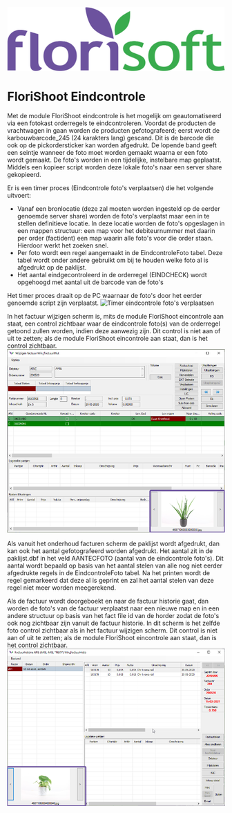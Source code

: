 <img src="../../fslogo.png"/>

# FloriShoot Eindcontrole

Met de module FloriShoot eindcontrole is het mogelijk om geautomatiseerd via een fotokast orderregels te eindcontroleren. Voordat de producten de vrachtwagen in gaan worden de producten gefotografeerd; eerst wordt de karbouwbarcode_245 (24 karakters lang) gescand. Dit is de barcode die ook op de pickordersticker kan worden afgedrukt. De lopende band geeft een seintje wanneer de foto moet worden gemaakt waarna er een foto wordt gemaakt. De foto's worden in een tijdelijke, instelbare map geplaatst. Middels een kopieer script worden deze lokale foto's naar een server share gekopieerd.

Er is een timer proces (Eindcontrole foto's verplaatsen) die het volgende uitvoert:
- Vanaf een bronlocatie (deze zal moeten worden ingesteld op de eerder genoemde server share) worden de foto's verplaatst maar een in te stellen definitieve locatie. In deze locatie worden de foto's opgeslagen in een mappen structuur: een map voor het debiteurnummer met daarin per order (factident) een map waarin alle foto's voor die order staan. Hierdoor werkt het zoeken snel.
- Per foto wordt een regel aangemaakt in de EindcontroleFoto tabel. Deze tabel wordt onder andere gebruikt om bij te houden welke foto al is afgedrukt op de paklijst.
- Het aantal eindgecontroleerd in de orderregel (EINDCHECK) wordt opgehoogd met aantal uit de barcode van de foto's

Het timer proces draait op de PC waarnaar de foto's door het eerder genoemde script zijn verplaatst.
![Timer eindcontrole foto's verplaatsen](media/TimerEindcontroleFotosVerplaatsen.png)

In het factuur wijzigen scherm is, mits de module FloriShoot eincontrole aan staat, een control zichtbaar waar de eindcontrole foto(s) van de orderregel getoond zullen worden, indien deze aanwezig zijn. Dit control is niet aan of uit te zetten; als de module FloriShoot eincontrole aan staat, dan is het control zichtbaar.
![Factuur mut met fotocontrol](media/FotoControleFactuurMut.png)

Als vanuit het onderhoud facturen scherm de paklijst wordt afgedrukt, dan kan ook het aantal gefotografeerd worden afgedrukt. Het aantal zit in de paklijst.dbf in het veld AANTECFOTO (aantal van de eindcontrole foto's). Dit aantal wordt bepaald op basis van het aantal stelen van alle nog niet eerder afgedrukte regels in de EindcontroleFoto tabel. Na het printen wordt de regel gemarkeerd dat deze al is geprint en zal het aantal stelen van deze regel niet meer worden meegerekend.

Als de factuur wordt doorgeboekt en naar de factuur historie gaat, dan worden de foto's van de factuur verplaatst naar een nieuwe map en in een andere structuur op basis van het fact file id van de horder zodat de foto's ook nog zichtbaar zijn vanuit de factuur historie. In dit scherm is het zelfde foto control zichtbaar als in het factuur wijzigen scherm. Dit control is niet aan of uit te zetten; als de module FloriShoot eincontrole aan staat, dan is het control zichtbaar.
![Factuurhistorie met fotocontrol](media/FotoControlFactuurHist.png)